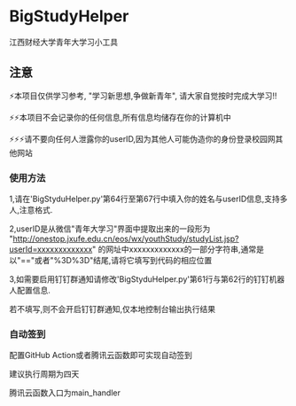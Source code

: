 # BigStudyHelper
江西财经大学青年大学习小工具

## 注意
⚡本项目仅供学习参考, "学习新思想,争做新青年", 请大家自觉按时完成大学习!!

⚡⚡本项目不会记录你的任何信息,所有信息均储存在你的计算机中

⚡⚡⚡请不要向任何人泄露你的userID,因为其他人可能伪造你的身份登录校园网其他网站


### 使用方法
1,请在'BigStyduHelper.py'第64行至第67行中填入你的姓名与userID信息,支持多人,注意格式.

2,userID是从微信"青年大学习"界面中提取出来的一段形为 "http://onestop.jxufe.edu.cn/eos/wx/youthStudy/studyList.jsp?userId=xxxxxxxxxxxxx" 的网址中xxxxxxxxxxxxx的一部分字符串,通常是以"=="或者"%3D%3D"结尾,请将它填写到代码的相应位置

3,如需要启用钉钉群通知请修改'BigStyduHelper.py'第61行与第62行的钉钉机器人配置信息.

若不填写,则不会开启钉钉群通知,仅本地控制台输出执行结果


### 自动签到

配置GitHub Action或者腾讯云函数即可实现自动签到

建议执行周期为四天

腾讯云函数入口为main_handler
